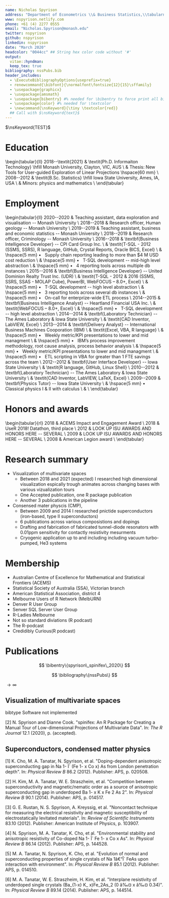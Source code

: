 ```yaml
---
name: Nicholas Spyrison
address: "Department of Econometrics \\& Business Statistics,\\tabularnewline Monash University, VIC 3145, Australia."
www: nspyrison.netlify.com
phone: +61 (4) 2277 0555
email: "Nicholas.Spyrison@monash.edu"
twitter: nspyrison
github: nspyrison
linkedin: nspyrison
date: "March 2020"
headcolor: "0044cc" ## String hex color code without '#'
output: 
  vitae::hyndman:
  keep_tex: true 
bibliography: nssPubs.bib
header_includes:
  - \ExecuteBibliographyOptions{useprefix=true}
  - renewcommand{\bibfont}{\normalfont\fontsize{12}{15}\sffamily}
  - \usepackage{graphicx}
  - \usepackage{amsmath}
  - \usepackage{bibentry} #% needed for \bibentry to force print all bib entries
  - \usepackage{color} #% needed for \textcolor 
  - \newcommand{\nsKeyword}{\tiny \textcolor{red}}
  ## Call with $\nsKeyword{text}$
---
```


$\nsKeyword{TEST}$



# Education

\begin{tabular}{ll}
  2018--\textit{2021} & \textit{Ph.D. Informaiton Technology} 
    \hfill Monash University, Clayton, VIC, AUS \\ 
   & Thesis: New Tools for User-guided Exploration of Linear Projections \hspace{60 mm} \\ 
  2008--2012 & \textit{B.Sc. Statistics}
    \hfill Iowa State University, Ames, IA, USA \\ 
   & Minors: physics and mathematics \\ 
  \end{tabular}



# Employment

\begin{tabular}{ll}
  2020--2020 & Teaching assistant, data exploration and visualisation -- Monash University \\ 
  2018--2018 & Research officer, Human geology -- Monash University \\ 
  2019--2019 & Teaching assistant, business and economic statistics -- Monash University \\ 
  2018--2019 & Research officer, Criminology -- Monash University \\ 
  2016--2018 & \textbf{Business Intelligence Developer} --  CPI Card Group Inc. \\ 
   & \textit{T-SQL - 2012 (SSMS, SSRS), R language, GitHub, Crystal Reports, Oracle BICS, Excel} \\ 
   & \hspace{5 mm} $\bullet~~$ Supply chain reporting leading to more than \$4 M USD cost reduction \\ 
   & \hspace{5 mm} $\bullet~~$ T-SQL development -- mid-high level abstraction \\ 
   & \hspace{5 mm} $\bullet~~$ 4 reporting tools across multiple db instances \\ 
  2015--2016 & \textbf{Business Intelligence Developer} -- United Dominion Realty Trust Inc. (UDR) \\ 
   & \textit{T-SQL - 2012 \& 2016 (SSMS, SSRS, SSAS - MOLAP Cube), PowerBI, WebFOCUS – 8.0+, Excel} \\ 
   & \hspace{5 mm} $\bullet~~$ T-SQL development -- high level abstraction \\ 
   & \hspace{5 mm} $\bullet~~$ 3 reporting tools across several db instances \\ 
   & \hspace{5 mm} $\bullet~~$ On-call for enterprize-wide ETL process \\ 
  2014--2015 & \textbf{Business Intelligence Analyst} -- Heartland Financial USA Inc. \\ 
   & \textit{WebFOCUS – 8.0+, Excel} \\ 
   & \hspace{5 mm} $\bullet~~$ T-SQL development -- high level abstraction \\ 
  2014--2014 & \textbf{Laboratory Technician} -- The Ames Laboratory \& Iowa State University \\ 
   & \textit{CAD Inventor, LabVIEW, Excel} \\ 
  2013--2014 & \textbf{Delivery Analyst} -- International Business Machines Cooporation (IBM) \\ 
   & \textit{Excel, VBA, R language} \\ 
   & \hspace{5 mm} $\bullet~~$ Weekly metric/KPI presentations to lower and mid managment \\ 
   & \hspace{5 mm} $\bullet~~$ IBM’s process improvement methodology, root cause analysis, process behavior analysis \\ 
   & \hspace{5 mm} $\bullet~~$ Weekly metric/KPI presentations to lower and mid managment \\ 
   & \hspace{5 mm} $\bullet~~$ ETL scripting in VBA for greater than 1 FTE savings across the team \\ 
  2012--2012 & \textbf{User Interface Developer} -- Iowa State University \\ 
   & \textit{R language, GitHub, Linux Shell} \\ 
  2010--2012 & \textbf{Laboratory Technician} -- The Ames Laboratory \& Iowa State University \\ 
   & \textit{CAD Inventor, LabVIEW, LaTeX, Excel} \\ 
  2009--2009 & \textbf{Physics Tutor} -- Iowa State University \\ 
   & \hspace{5 mm} $\bullet~~$ Classical physics I \& II with calculus \\ 
   &  \\ 
  \end{tabular}

# Honors and awards

\begin{tabular}{rl}
  2018 & ACEMS Impact and Engagement Award \\ 
  2018 & UseR 2018! Datathon, third place \\ 
  2012 & LOOK UP ISU AWARDS AND HONORS HERE -- SEVERAL \\ 
  2009 & LOOK UP ISU AWARDS AND HONORS HERE -- SEVERAL \\ 
  2008 & American Legion award \\ 
  \end{tabular}

# Research summary

  * Visualization of multivariate spaces
      * Between 2018 and 2021 (expected) I researched high dimensional visualization espically trough animates across changing bases with various vizualization tours
      * One Accepted publication, one R package publication
      * Another 3 publications in the pipeline
  * Consensed mater physcis (CMP),  
      * Between 2009 and 2014 I researched pnictide superconductors (iron-based, type II superconductors)
      * 6 publications across various composistions and dopings
      * Drafting and fabrication of fabricated tunnel-diode resonators with 0.01ppm sensitivity for contactly resistivity mesurments
      * Cryogenic application up to and including including vacuum turbo-pumped, He3 systems

  
# Membership

  * Australian Centre of Excellence for Mathematical and Statistical Frontiers (ACEMS)
  * Statistical Society of Australia (SSA), Victorian branch
  * American Statistical Association, district 4
  * Melbourne Users of R Network (MelbURN)
  * Denver R User Group
  * Senver SQL Server User Group
  * R-Ladies Melbourne
  * Not so standard diviations (R podcast)
  * The R-podcast
  * Credidibly Curious(R podcast)

# Publications



$$
\bibentry\{spyrison\_spinifex\_2020\}
$$


$$
\bibliography\{nssPubs\}
$$

<!-- \\lim_{x\\to\\infty} -->
<!-- \\bibentry{spyrison_spinifex_2020} -->
<!-- \renewcommand{\bibfont}{\normalfont\fontsize{10}{11.8}\sffamily} -->
<!-- ## PhD thesis -->
<!-- ## Research papers -->
<!-- ## Software (R packages) -->
<!-- ## Presentations -->
<!-- ## Research papers, physics -->
$\to \infty$

## Visualization of multivariate spaces
bibtype Software not implemented

[2] N. Spyrison and Dianne Cook. "spinifex: An R Package for Creating a
Manual Tour of Low-dimensional Projections of Multivariate Data". In:
_The R Journal_ 12.1 (2020), p. (accepted).

## Superconductors, condensed matter physics
[1] K. Cho, M. A. Tanatar, N. Spyrison, et al. "Doping-dependent
anisotropic superconducting gap in Na 1- Î´ (Fe 1- x Co x) As from
London penetration depth". In: _Physical Review B_ 86.2 (2012).
Publisher: APS, p. 020508.

[2] H. Kim, M. A. Tanatar, W. E. Straszheim, et al. "Competition
between superconductivity and magnetic/nematic order as a source of
anisotropic superconducting gap in underdoped Ba 1- x K x Fe 2 As 2".
In: _Physical Review B_ 90.1 (2014). Publisher: APS, p. 014517.

[3] G. E. Rustan, N. S. Spyrison, A. Kreyssig, et al. "Noncontact
technique for measuring the electrical resistivity and magnetic
susceptibility of electrostatically levitated materials". In: _Review
of Scientific Instruments_ 83.10 (2012). Publisher: American Institute
of Physics, p. 103907.

[4] N. Spyrison, M. A. Tanatar, K. Cho, et al. "Environmental stability
and anisotropic resistivity of Co-doped Na 1- Î´ Fe 1- x Co x As". In:
_Physical Review B_ 86.14 (2012). Publisher: APS, p. 144528.

[5] M. A. Tanatar, N. Spyrison, K. Cho, et al. "Evolution of normal and
superconducting properties of single crystals of Na 1â€“Î´ FeAs upon
interaction with environment". In: _Physical Review B_ 85.1 (2012).
Publisher: APS, p. 014510.

[6] M. A. Tanatar, W. E. Straszheim, H. Kim, et al. "Interplane
resistivity of underdoped single crystals (Ba\_{1-x} K\_ x)Fe\_2As\_2
(0 â‰¤ x â‰¤ 0.34)". In: _Physical Review B_ 89.14 (2014). Publisher:
APS, p. 144514.


